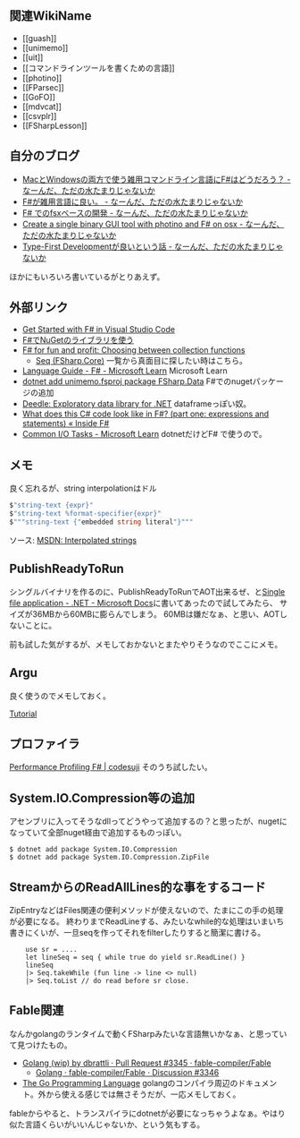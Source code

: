 ## 関連WikiName

- [[guash]]
- [[unimemo]]
- [[uit]]
- [[コマンドラインツールを書くための言語]]
- [[photino]]
- [[FParsec]]
- [[GoFO]]
- [[mdvcat]]
- [[csvplr]]
- [[FSharpLesson]]

## 自分のブログ

- [MacとWindowsの両方で使う雑用コマンドライン言語にF#はどうだろう？ - なーんだ、ただの水たまりじゃないか](https://karino2.github.io/2020/11/15/how_about_fsharp.html)
- [F#が雑用言語に良い。 - なーんだ、ただの水たまりじゃないか](https://karino2.github.io/2020/12/10/fsharp_for_zatuyou.html)
- [F# でのfsxベースの開発 - なーんだ、ただの水たまりじゃないか](https://karino2.github.io/2021/02/06/fsx_eval_based_dev.html)
- [Create a single binary GUI tool with photino and F# on osx - なーんだ、ただの水たまりじゃないか](https://karino2.github.io/2021/04/25/fsharp_de_photino.html)
- [Type-First Developmentが良いという話 - なーんだ、ただの水たまりじゃないか](https://karino2.github.io/2021/01/25/type_first_development.html)

ほかにもいろいろ書いているがとりあえず。

## 外部リンク

- [Get Started with F# in Visual Studio Code](https://docs.microsoft.com/en-us/dotnet/fsharp/get-started/get-started-vscode)
- [F#でNuGetのライブラリを使う](https://karino2.github.io/2021/01/16/ionide_nuget.html)
- [F# for fun and profit: Choosing between collection functions](https://swlaschin.gitbooks.io/fsharpforfunandprofit/content/posts/list-module-functions.html)
  - [Seq (FSharp.Core)](https://fsharp.github.io/fsharp-core-docs/reference/fsharp-collections-seqmodule.html) 一覧から真面目に探したい時はこちら。
- [Language Guide - F# - Microsoft Learn](https://learn.microsoft.com/en-us/dotnet/fsharp/language-reference/) Microsoft Learn
 - [dotnet add unimemo.fsproj package FSharp.Data](https://docs.microsoft.com/en-us/dotnet/fsharp/get-started/get-started-command-line) F#でのnugetパッケージの追加
- [Deedle: Exploratory data library for .NET](https://fslab.org/Deedle/) dataframeっぽい奴。
- [What does this C# code look like in F#? (part one: expressions and statements) « Inside F#](https://lorgonblog.wordpress.com/2008/11/28/what-does-this-c-code-look-like-in-f-part-one-expressions-and-statements/)
- [Common I/O Tasks - Microsoft Learn](https://learn.microsoft.com/en-us/dotnet/standard/io/common-i-o-tasks) dotnetだけどF# で使うので。

## メモ

良く忘れるが、string interpolationはドル

```fsharp
$"string-text {expr}"
$"string-text %format-specifier{expr}"
$"""string-text {"embedded string literal"}"""
```

ソース: [MSDN: Interpolated strings](https://docs.microsoft.com/en-us/dotnet/fsharp/language-reference/interpolated-strings)

## PublishReadyToRun

シングルバイナリを作るのに、PublishReadyToRunでAOT出来るぜ、と[Single file application - .NET - Microsoft Docs](https://docs.microsoft.com/en-us/dotnet/core/deploying/single-file)に書いてあったので試してみたら、
サイズが36MBから60MBに膨らんでしまう。
60MBは嫌だなぁ、と思い、AOTしないことに。

前も試した気がするが、メモしておかないとまたやりそうなのでここにメモ。

## Argu

良く使うのでメモしておく。

[Tutorial](https://fsprojects.github.io/Argu/tutorial.html)

## プロファイラ

[Performance Profiling F# | codesuji](https://www.codesuji.com/2019/10/13/F-Performance-Profiling/) そのうち試したい。

## System.IO.Compression等の追加

アセンブリに入ってそうなdllってどうやって追加するの？と思ったが、nugetになっていて全部nuget経由で追加するものっぽい。

```
$ dotnet add package System.IO.Compression
$ dotnet add package System.IO.Compression.ZipFile
```
## StreamからのReadAllLines的な事をするコード

ZipEntryなどはFiles関連の便利メソッドが使えないので、たまにこの手の処理が必要になる。
終わりまでReadLineする、みたいなwhile的な処理はいまいち書きにくいが、一旦seqを作ってそれをfilterしたりすると簡潔に書ける。

```
    use sr = ....
    let lineSeq = seq { while true do yield sr.ReadLine() }
    lineSeq 
    |> Seq.takeWhile (fun line -> line <> null) 
    |> Seq.toList // do read before sr close.
```

## Fable関連

なんかgolangのランタイムで動くFSharpみたいな言語無いかなぁ、と思っていて見つけたもの。

- [Golang (wip) by dbrattli · Pull Request #3345 · fable-compiler/Fable](https://github.com/fable-compiler/Fable/pull/3345)
   - [Golang · fable-compiler/Fable · Discussion #3346](https://github.com/fable-compiler/Fable/discussions/3346)
- [The Go Programming Language](https://go.dev/src/cmd/compile/README) golangのコンパイラ周辺のドキュメント。外から使える感じでは無さそうだが、一応メモしておく。

fableからやると、トランスパイラにdotnetが必要になっちゃうよなぁ。やはり似た言語くらいがいいんじゃないか、という気もする。